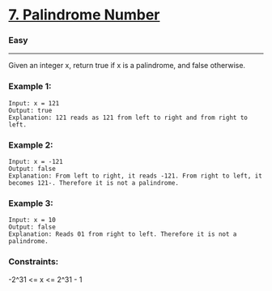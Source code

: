 # <a href="https://leetcode.com/problems/palindrome-number/">7. Palindrome Number</a>
### Easy

---

Given an integer x, return true if x is a palindrome, and false otherwise.

### Example 1:
```
Input: x = 121
Output: true
Explanation: 121 reads as 121 from left to right and from right to left.
```

### Example 2:
```
Input: x = -121
Output: false
Explanation: From left to right, it reads -121. From right to left, it becomes 121-. Therefore it is not a palindrome.
```

### Example 3:
```
Input: x = 10
Output: false
Explanation: Reads 01 from right to left. Therefore it is not a palindrome.
```

### Constraints:
-2^31 <= x <= 2^31 - 1